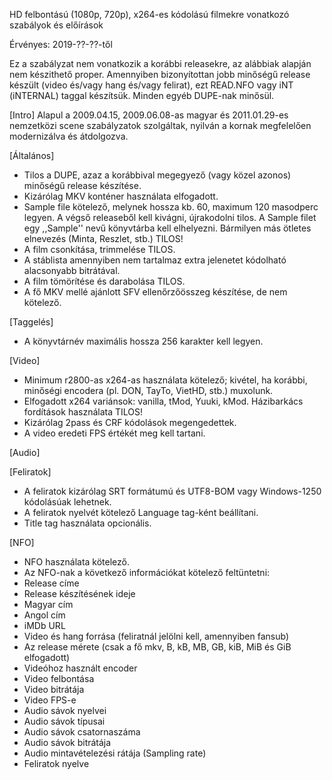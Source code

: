 HD felbontású (1080p, 720p), x264-es kódolású filmekre vonatkozó szabályok és előírások

Érvényes: 2019-??-??-től

Ez a szabályzat nem vonatkozik a korábbi releasekre, az alábbiak alapján nem készithető proper. Amennyiben bizonyítottan jobb minőségű release készült (video és/vagy hang és/vagy felirat), ezt READ.NFO vagy iNT (iNTERNAL) taggal készítsük. Minden egyéb DUPE-nak minősül.

[Intro]
  Alapul a 2009.04.15, 2009.06.08-as magyar és 2011.01.29-es nemzetközi scene szabályzatok szolgáltak, nyilván a kornak megfelelően modernizálva és átdolgozva.

[Általános]
 - Tilos a DUPE, azaz a korábbival megegyező (vagy közel azonos) minőségű release készítése.
 - Kizárólag MKV konténer használata elfogadott.
 - Sample file kötelező, melynek hossza kb. 60, maximum 120 masodperc legyen. A végső releaseből kell kivágni, újrakodolni tilos. A Sample filet egy ,,Sample'' nevű könyvtárba kell elhelyezni. Bármilyen más ötletes elnevezés (Minta, Reszlet, stb.) TILOS!
 - A film csonkítása, trimmelése TILOS.
 - A stáblista amennyiben nem tartalmaz extra jelenetet kódolható alacsonyabb bitrátával.
 - A film tömörítése és darabolása TILOS.
 - A fő MKV mellé ajánlott SFV ellenőrzőösszeg készítése, de nem kötelező.

[Taggelés]
 - A könyvtárnév maximális hossza 256 karakter kell legyen.

[Video]
 - Minimum r2800-as x264-as használata kötelező; kivétel, ha korábbi, minőségi encodera (pl. DON, TayTo, VietHD, stb.) muxolunk.
 - Elfogadott x264 variánsok: vanilla, tMod, Yuuki, kMod. Házibarkács fordítások használata TILOS!
 - Kizárólag 2pass és CRF kódolások megengedettek.
 - A video eredeti FPS értékét meg kell tartani.

[Audio]

[Feliratok]
 - A feliratok kizárólag SRT formátumú és UTF8-BOM vagy Windows-1250 kódolásúak lehetnek.
 - A feliratok nyelvét kötelező Language tag-ként beállítani.
 - Title tag használata opcionális.

[NFO]
 - NFO használata kötelező.
 - Az NFO-nak a következő információkat kötelező feltüntetni:
  - Release címe
  - Release készítésének ideje
  - Magyar cím
  - Angol cím
  - iMDb URL
  - Video és hang forrása (feliratnál jelölni kell, amennyiben fansub)
  - Az release mérete (csak a fő mkv, B, kB, MB, GB, kiB, MiB és GiB elfogadott)
  - Videóhoz használt encoder
  - Video felbontása
  - Video bitrátája
  - Video FPS-e
  - Audio sávok nyelvei
  - Audio sávok típusai
  - Audio sávok csatornaszáma
  - Audio sávok bitrátája
  - Audio mintavételezési rátája (Sampling rate)
  - Feliratok nyelve
